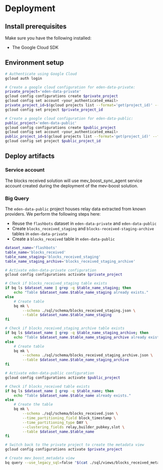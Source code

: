 # Deployment

## Install prerequisites

Make sure you have the following installed:

- The Google Cloud SDK

## Environment setup

```bash
# Authenticate using Google Cloud
gcloud auth login

# Create a google cloud configuration for eden-data-private:
private_project='eden-data-private'
gcloud config configurations create $private_project
gcloud config set account <your_authenticated_email>
private_project_id=$(gcloud projects list --format='get(project_id)' --filter="name='$private_project'")
gcloud config set project $private_project_id

# Create a google cloud configuration for eden-data-public:
public_project='eden-data-public'
gcloud config configurations create $public_project
gcloud config set account <your_authenticated_email>
public_project_id=$(gcloud projects list --format='get(project_id)' --filter="name='$public_project'")
gcloud config set project $public_project_id
```

## Deploy artifacts

### Service account

The blocks received solution will use mev_boost_sync_agent service account created during the deployment of the mev-boost solution.

### Big Query

The `eden-data-public` project houses relay data extracted from known providers. We perform the following steps here:

- Reuse the `flashbots` dataset in `eden-data-private` and `eden-data-public`
- Create `blocks_received_staging` and `blocks-received-staging-archive` tables in `eden-data-private`
- Create a `blocks_received` table in `eden-data-public`

```bash
dataset_name='flashbots'
table_name='blocks_received'
table_name_staging='blocks_received_staging'
table_name_staging_archive='blocks_received_staging_archive'

# Activate eden-data-private configuration
gcloud config configurations activate $private_project

# Check if blocks_received_staging table exists
if bq ls $dataset_name | grep -q $table_name_staging; then
    echo "Table $dataset_name.$table_name_staging already exists."
else
    # Create table
    bq mk \
        --schema ./sql/schema/blocks_received_staging.json \
        --table $dataset_name.$table_name_staging
fi

# Check if blocks_received_staging_archive table exists
if bq ls $dataset_name | grep -q $table_name_staging_archive; then
    echo "Table $dataset_name.$table_name_staging_archive already exists."
else
    # Create table
    bq mk \
        --schema ./sql/schema/blocks_received_staging_archive.json \
        --table $dataset_name.$table_name_staging_archive
fi

# Activate eden-data-public configuration
gcloud config configurations activate $public_project

# Check if blocks_received table exists
if bq ls $dataset_name | grep -q $table_name; then
    echo "Table $dataset_name.$table_name already exists."
else
    # Create the table
    bq mk \
        --schema ./sql/schema/blocks_received.json \
        --time_partitioning_field block_timestamp \
        --time_partitioning_type DAY \
        --clustering_fields relay,builder_pubkey,slot \
        --table $dataset_name.$table_name
fi

# Switch back to the private project to create the metadata view
gcloud config configurations activate $private_project

# Create mev_boost_metadata view
bq query --use_legacy_sql=false "$(cat ./sql/views/blocks_received_metadata.sql)"
```

<!-- ### Cloud Run Job

The etl app will pull data from a list of relays via a cloud run job. To create the cloud run job, we need to create a docker image and push it to the google cloud container registry using:

```bash
gcloud builds submit --config cloudbuild.production.yaml .
```

### Cloud Schedule

```bash
etl_task_name='mev-boost-etl'

# Get service uri
etl_task_uri=`gcloud run jobs list --filter="metadata.name=$etl_task_name" --uri`

# Create schedule
etl_task_cron="mev-boost-etl-cron"
gcloud scheduler jobs create http $etl_task_cron \
    --schedule "0 * * * *" \
    --uri $etl_task_uri:run \
    --http-method POST \
    --location "us-central1" \
    --oidc-service-account-email $mev_boost_svc_email
```

### Scheduled Query

Create a scheduled query to run every hour at half past. This will give enough time for the etl job to complete. Once complete, the data can be moved from `flashbots.mev_boost_staging` to `flashbots.mev_boost` with the `block_timestamp` for paritioning and `reorged` populated.

See `ethereum-etl-relay-data/sql/scheduled_queries/mev_boost_transformation.sql` for the script to use. -->

